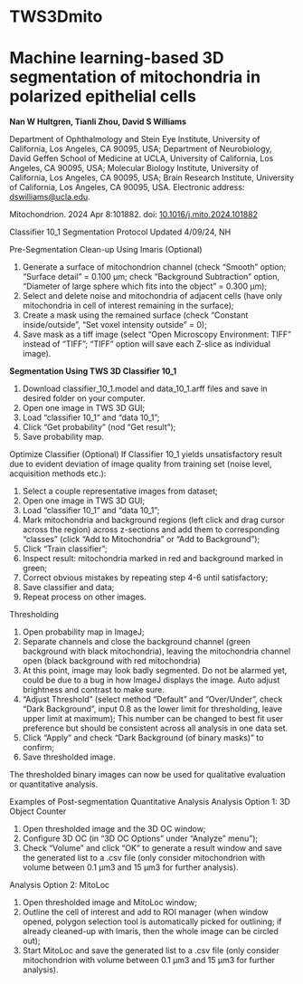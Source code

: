 # TWS3Dmito
# Machine learning-based 3D segmentation of mitochondria in polarized epithelial cells
**Nan W Hultgren, Tianli Zhou, David S Williams**

Department of Ophthalmology and Stein Eye Institute, University of California, Los Angeles, CA 90095, USA; Department of Neurobiology, David Geffen School of Medicine at UCLA, University of California, Los Angeles, CA 90095, USA; Molecular Biology Institute, University of California, Los Angeles, CA 90095, USA; Brain Research Institute, University of California, Los Angeles, CA 90095, USA. Electronic address: dswilliams@ucla.edu.

Mitochondrion. 2024 Apr 8:101882. doi: [10.1016/j.mito.2024.101882](url)

Classifier 10_1 Segmentation Protocol
Updated 4/09/24, NH

Pre-Segmentation Clean-up Using Imaris (Optional)
1.	Generate a surface of mitochondrion channel (check “Smooth” option; “Surface detail” = 0.100 µm; check “Background Subtraction” option, “Diameter of large sphere which fits into the object” = 0.300 µm); 
2.	Select and delete noise and mitochondria of adjacent cells (have only mitochondria in cell of interest remaining in the surface);
3.	Create a mask using the remained surface (check “Constant inside/outside”, “Set voxel intensity outside” = 0);
4.	Save mask as a tiff image (select “Open Microscopy Environment: TIFF” instead of “TIFF”; “TIFF” option will save each Z-slice as individual image).

**Segmentation Using TWS 3D Classifier 10_1**
1.	Download classifier_10_1.model and data_10_1.arff files and save in desired folder on your computer.
2.	Open one image in TWS 3D GUI;
3.	Load “classifier 10_1” and “data 10_1”;
4.	Click “Get probability” (nod “Get result”);
5.	Save probability map.

Optimize Classifier (Optional)
If Classifier 10_1 yields unsatisfactory result due to evident deviation of image quality from training set (noise level, acquisition methods etc.):
1.	Select a couple representative images from dataset;
2.	Open one image in TWS 3D GUI;
3.	Load “classifier 10_1” and “data 10_1”;
4.	Mark mitochondria and background regions (left click and drag cursor across the region) across z-sections and add them to corresponding “classes” (click “Add to Mitochondria” or “Add to Background”);
5.	Click “Train classifier”;
6.	Inspect result: mitochondria marked in red and background marked in green;
7.	Correct obvious mistakes by repeating step 4-6 until satisfactory;
8.	Save classifier and data;
9.	Repeat process on other images.

Thresholding
1.	Open probability map in ImageJ;
2.	Separate channels and close the background channel (green background with black mitochondria), leaving the mitochondria channel open (black background with red mitochondria)
3.	At this point, image may look badly segmented. Do not be alarmed yet, could be due to a bug in how ImageJ displays the image. Auto adjust brightness and contrast to make sure. 
4.	“Adjust Threshold” (select method “Default” and “Over/Under”, check “Dark Background”, input 0.8 as the lower limit for thresholding, leave upper limit at maximum); This number can be changed to best fit user preference but should be consistent across all analysis in one data set.
5.	Click “Apply” and check “Dark Background (of binary masks)” to confirm;
6.	Save thresholded image.

The thresholded binary images can now be used for qualitative evaluation or quantitative analysis.

Examples of Post-segmentation Quantitative Analysis
Analysis Option 1: 3D Object Counter
1.	Open thresholded image and the 3D OC window;
2.	Configure 3D OC (in “3D OC Options” under “Analyze” menu”);
3.	Check “Volume” and click “OK” to generate a result window and save the generated list to a .csv file (only consider mitochondrion with volume between 0.1 µm3 and 15 µm3 for further analysis).

Analysis Option 2: MitoLoc
1.	Open thresholded image and MitoLoc window;
2.	Outline the cell of interest and add to ROI manager (when window opened, polygon selection tool is automatically picked for outlining; if already cleaned-up with Imaris, then the whole image can be circled out); 
3.	Start MitoLoc and save the generated list to a .csv file (only consider mitochondrion with volume between 0.1 µm3 and 15 µm3 for further analysis).
